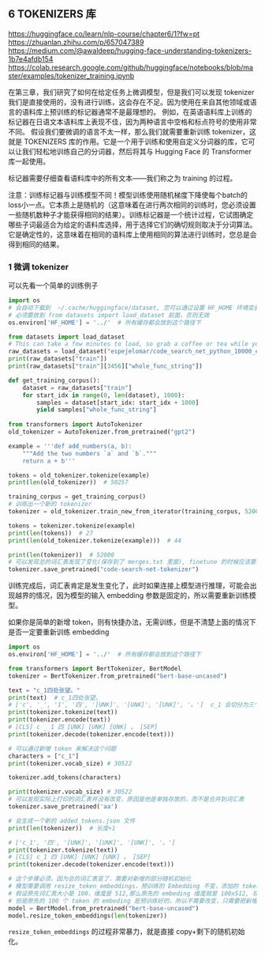 ## 6 TOKENIZERS 库

https://huggingface.co/learn/nlp-course/chapter6/1?fw=pt
https://zhuanlan.zhihu.com/p/657047389
https://medium.com/@awaldeep/hugging-face-understanding-tokenizers-1b7e4afdb154
https://colab.research.google.com/github/huggingface/notebooks/blob/master/examples/tokenizer_training.ipynb

在第三章，我们研究了如何在给定任务上微调模型，但是我们可以发现 tokenizer 我们是直接使用的，没有进行训练，这会存在不足。因为使用在来自其他领域或语言的语料库上预训练的标记器通常不是最理想的。 例如，在英语语料库上训练的标记器在日语文本语料库上表现不佳，因为两种语言中空格和标点符号的使用非常不同。
假设我们要微调的语言不太一样，那么我们就需要重新训练 tokenizer，这就是 TOKENIZERS 库的作用。它是一个用于训练和使用自定义分词器的库，它可以让我们轻松地训练自己的分词器，然后将其与 Hugging Face 的 Transformer 库一起使用。

标记器需要仔细查看语料库中的所有文本——我们称之为 training 的过程。

注意：训练标记器与训练模型不同！模型训练使用随机梯度下降使每个batch的loss小一点。它本质上是随机的（这意味着在进行两次相同的训练时，您必须设置一些随机数种子才能获得相同的结果）。训练标记器是一个统计过程，它试图确定哪些子词最适合为给定的语料库选择，用于选择它们的确切规则取决于分词算法。它是确定性的，这意味着在相同的语料库上使用相同的算法进行训练时，您总是会得到相同的结果。

### 1 微调 tokenizer

可以先看一个简单的训练例子

```python
import os
# 会自动下载到  ~/.cache/huggingface/dataset, 您可以通过设置 HF_HOME 环境变量来自定义缓存的文件夹
# 必须要放到 from datasets import load_dataset 前面，否则无效
os.environ['HF_HOME'] = '../'  # 所有缓存都会放到这个路径下

from datasets import load_dataset
# This can take a few minutes to load, so grab a coffee or tea while you wait!
raw_datasets = load_dataset("espejelomar/code_search_net_python_10000_examples", "python")
print(raw_datasets["train"])
print(raw_datasets["train"][3456]["whole_func_string"])

def get_training_corpus():
    dataset = raw_datasets["train"]
    for start_idx in range(0, len(dataset), 1000):
        samples = dataset[start_idx: start_idx + 1000]
        yield samples["whole_func_string"]
        
from transformers import AutoTokenizer
old_tokenizer = AutoTokenizer.from_pretrained("gpt2")

example = '''def add_numbers(a, b):
    """Add the two numbers `a` and `b`."""
    return a + b'''

tokens = old_tokenizer.tokenize(example)
print(len(old_tokenizer))  # 50257

training_corpus = get_training_corpus()
# 训练出一个新的 tokenizer
tokenizer = old_tokenizer.train_new_from_iterator(training_corpus, 52000)

tokens = tokenizer.tokenize(example)
print(len(tokens))  # 27
print(len(old_tokenizer.tokenize(example)))  # 44

print(len(tokenizer))  # 52000
# 可以发现总的词汇表发现了变化(保存到了 merges.txt 里面), finetune 的时候应该要改输入 embedding 参数，否则可能越界, 可以看 demo_2
tokenizer.save_pretrained("code-search-net-tokenizer")
```

训练完成后，词汇表肯定是发生变化了，此时如果连接上模型进行推理，可能会出现越界的情况，因为模型的输入 embedding 参数是固定的，所以需要重新训练模型。

如果你是简单的新增 token，则有快捷办法，无需训练，但是不清楚上面的情况下是否一定要重新训练 embedding 

```python
import os
os.environ['HF_HOME'] = '../'  # 所有缓存都会放到这个路径下

from transformers import BertTokenizer, BertModel
tokenizer = BertTokenizer.from_pretrained("bert-base-uncased")

text = "c_1四处张望。"
print(text)  # c_1四处张望。
# ['c', '_', '1', '四', '[UNK]', '[UNK]', '[UNK]', '。']  c_1 会切分为三个单词，后续解码时候也是变成三个单词，而不是一个单词，也就是说有缺陷
print(tokenizer.tokenize(text))
print(tokenizer.encode(text))
# [CLS] c _ 1 四 [UNK] [UNK] [UNK] 。 [SEP]
print(tokenizer.decode(tokenizer.encode(text)))

# 可以通过新增 token 来解决这个问题
characters = ["c_1"]
print(tokenizer.vocab_size) # 30522

tokenizer.add_tokens(characters)

print(tokenizer.vocab_size) # 30522
# 可以发现实际上打印的词汇表并没有改变，原因是他是单独存放的，而不是合并到词汇表
tokenizer.save_pretrained('aa')

# 会生成一个新的 added_tokens.json 文件
print(len(tokenizer))  # 长度+1

# ['c_1', '四', '[UNK]', '[UNK]', '[UNK]', '。']
print(tokenizer.tokenize(text))
# [CLS] c_1 四 [UNK] [UNK] [UNK] 。 [SEP]
print(tokenizer.decode(tokenizer.encode(text)))

# 这个步骤必须，因为总的词汇表变了，需要对新增的部分随机初始化
# 模型需要调用 resize_token_embeddings，预训练的 Embedding 不变，添加的 token 随机初始化进 Embedding 矩阵中。
# 假设原先词汇表大小是 100，维度是 512,那么原先的 embeding 维度就是 100x512, 现在增加了 10 个 token，那么新的 embeding 维度就是 110x512
# 但是原先的 100 个 token 的 embeding 是预训练好的，所以不需要改变，只需要把新增的 10 个 token 的 embeding 随机初始化进去就可以了
model = BertModel.from_pretrained("bert-base-uncased")
model.resize_token_embeddings(len(tokenizer))
```

`resize_token_embeddings` 的过程非常暴力，就是直接 copy+剩下的随机初始化。
